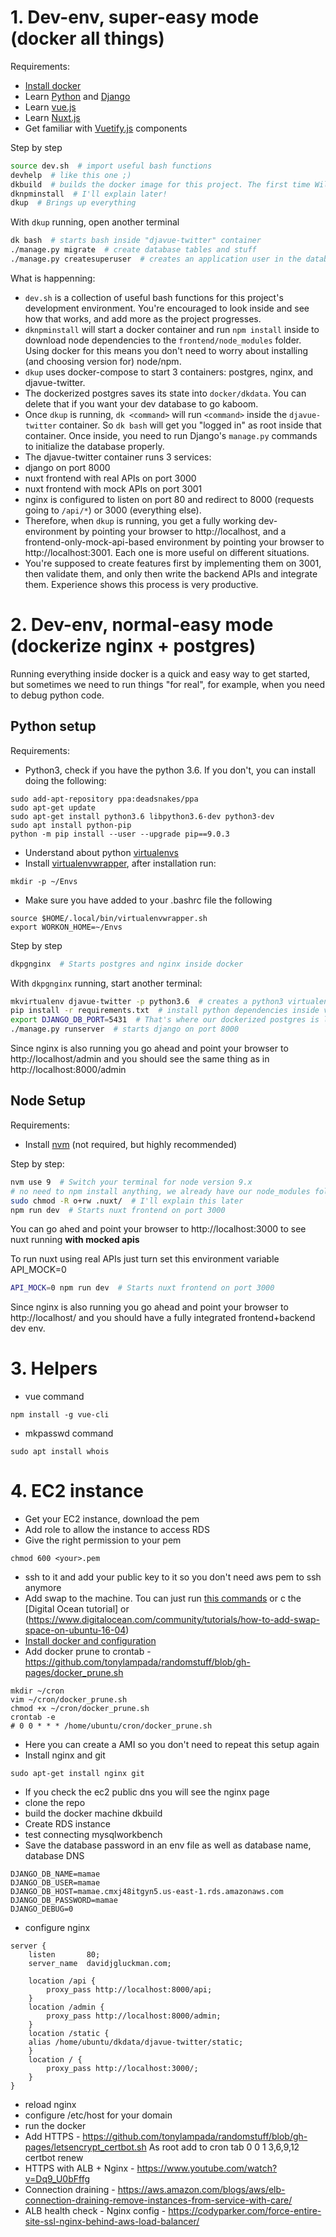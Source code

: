 # 1. Dev-env, super-easy mode (docker all things)

Requirements:
- [Install docker](https://docs.docker.com/install/)
- Learn [Python](https://docs.python.org/3/tutorial/) and [Django](https://docs.djangoproject.com/en/2.0/intro/tutorial01/)
- Learn [vue.js](https://vuejs.org/)
- Learn [Nuxt.js](https://nuxtjs.org/)
- Get familiar with [Vuetify.js](vuetifyjs.com/) components

Step by step

```bash
source dev.sh  # import useful bash functions
devhelp  # like this one ;)
dkbuild  # builds the docker image for this project. The first time Will take a while.
dknpminstall  # I'll explain later!
dkup  # Brings up everything
```

With `dkup` running, open another terminal

```bash
dk bash  # starts bash inside "djavue-twitter" container
./manage.py migrate  # create database tables and stuff
./manage.py createsuperuser  # creates an application user in the database
```

What is happenning:

* `dev.sh` is a collection of useful bash functions for this project's development environment. You're encouraged to look inside and see how that works, and add more as the project progresses.
* `dknpminstall` will start a docker container and run `npm install` inside to download node dependencies to the `frontend/node_modules` folder. Using docker for this means you don't need to worry about installing (and choosing version for) node/npm.
* `dkup` uses docker-compose to start 3 containers: postgres, nginx, and djavue-twitter.
* The dockerized postgres saves its state into `docker/dkdata`. You can delete that if you want your dev database to go kaboom.
* Once `dkup` is running, `dk <command>` will run `<command>` inside the `djavue-twitter` container. So `dk bash` will get you "logged in" as root inside that container. Once inside, you need to run Django's `manage.py` commands to initialize the database properly.
* The djavue-twitter container runs 3 services:
 * django on port 8000
 * nuxt frontend with real APIs on port 3000
 * nuxt frontend with mock APIs on port 3001
* nginx is configured to listen on port 80 and redirect to 8000 (requests going to `/api/*`) or 3000 (everything else).
* Therefore, when `dkup` is running, you get a fully working dev-environment by pointing your browser to http://localhost, and a frontend-only-mock-api-based environment by pointing your browser to http://localhost:3001. Each one is more useful on different situations.
* You're supposed to create features first by implementing them on 3001, then validate them, and only then write the backend APIs and integrate them. Experience shows this process is very productive.

# 2. Dev-env, normal-easy mode (dockerize nginx + postgres)

Running everything inside docker is a quick and easy way to get started, but sometimes we need to run things "for real", for example, when you need to debug python code.

## Python setup

Requirements:
 - Python3, check if you have the python 3.6. If you don't, you can install doing the following:
 ```
sudo add-apt-repository ppa:deadsnakes/ppa
sudo apt-get update
sudo apt-get install python3.6 libpython3.6-dev python3-dev
sudo apt install python-pip
python -m pip install --user --upgrade pip==9.0.3
```
 - Understand about python [virtualenvs](https://docs.python.org/3/tutorial/venv.html)
 - Install [virtualenvwrapper](https://virtualenvwrapper.readthedocs.io/en/latest/), after installation run:
 ```
 mkdir -p ~/Envs
 ```
 - Make sure you have added to your .bashrc file the following
 ```
source $HOME/.local/bin/virtualenvwrapper.sh
export WORKON_HOME=~/Envs
```

Step by step

```bash
dkpgnginx  # Starts postgres and nginx inside docker
```

With `dkpgnginx` running, start another terminal:

```bash
mkvirtualenv djavue-twitter -p python3.6  # creates a python3 virtualenv
pip install -r requirements.txt  # install python dependencies inside virtualenv
export DJANGO_DB_PORT=5431  # That's where our dockerized postgres is listening
./manage.py runserver  # starts django on port 8000
```

Since nginx is also running you go ahead and point your browser to http://localhost/admin and you should see the same thing as in http://localhost:8000/admin

## Node Setup

Requirements:

* Install [nvm](https://github.com/creationix/nvm) (not required, but highly recommended)

Step by step:

```bash
nvm use 9  # Switch your terminal for node version 9.x
# no need to npm install anything, we already have our node_modules folder
sudo chmod -R o+rw .nuxt/  # I'll explain this later
npm run dev  # Starts nuxt frontend on port 3000
```

You can go ahed and point your browser to http://localhost:3000 to see nuxt running **with mocked apis**

To run nuxt using real APIs just turn set this environment variable API_MOCK=0

```bash
API_MOCK=0 npm run dev  # Starts nuxt frontend on port 3000
```

Since nginx is also running you go ahead and point your browser to http://localhost/ and you should have a fully integrated frontend+backend dev env.

# 3. Helpers
* vue command
```
npm install -g vue-cli
```
* mkpasswd command
```
sudo apt install whois
```

# 4. EC2 instance
* Get your EC2 instance, download the pem
* Add role to allow the instance to access RDS
* Give the right permission to your pem
```
chmod 600 <your>.pem
```
* ssh to it and add your public key to it so you don't need aws pem to ssh anymore
* Add swap to the machine. Tou can just run [this commands](https://github.com/tonylampada/randomstuff/blob/gh-pages/swap_digitalocean.sh) or c the [Digital Ocean tutorial] or (https://www.digitalocean.com/community/tutorials/how-to-add-swap-space-on-ubuntu-16-04)
* [Install docker and configuration](https://github.com/tonylampada/randomstuff/blob/gh-pages/install_docker_ubuntu.md)
* Add docker prune to crontab - https://github.com/tonylampada/randomstuff/blob/gh-pages/docker_prune.sh
```
mkdir ~/cron
vim ~/cron/docker_prune.sh
chmod +x ~/cron/docker_prune.sh
crontab -e
# 0 0 * * * /home/ubuntu/cron/docker_prune.sh
```
* Here you can create a AMI so you don't need to repeat this setup again
* Install nginx and git
```
sudo apt-get install nginx git
```
* If you check the ec2 public dns you will see the nginx page
* clone the repo
* build the docker machine dkbuild
* Create RDS instance
* test connecting mysqlworkbench
* Save the database password in an env file as well as database name, database DNS
```
DJANGO_DB_NAME=mamae
DJANGO_DB_USER=mamae
DJANGO_DB_HOST=mamae.cmxj48itgyn5.us-east-1.rds.amazonaws.com
DJANGO_DB_PASSWORD=mamae
DJANGO_DEBUG=0
```
* configure nginx
```
server {
    listen       80;
    server_name  davidjgluckman.com;

    location /api {
        proxy_pass http://localhost:8000/api;
    }
    location /admin {
        proxy_pass http://localhost:8000/admin;
    }
    location /static {
	alias /home/ubuntu/dkdata/djavue-twitter/static;
    }
    location / {
        proxy_pass http://localhost:3000/;
    }
}
```
* reload nginx
* configure /etc/host for your domain
* run the docker
* Add HTTPS - https://github.com/tonylampada/randomstuff/blob/gh-pages/letsencrypt_certbot.sh
As root add to cron tab
0 0 1 3,6,9,12 certbot renew
* HTTPS with ALB + Nginx - https://www.youtube.com/watch?v=Dq9_U0bFffg
* Connection draining - https://aws.amazon.com/blogs/aws/elb-connection-draining-remove-instances-from-service-with-care/
* ALB health check - Nginx config - https://codyparker.com/force-entire-site-ssl-nginx-behind-aws-load-balancer/
